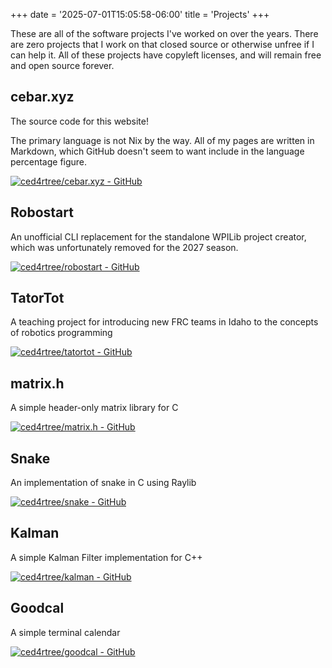 +++
date = '2025-07-01T15:05:58-06:00'
title = 'Projects'
+++

These are all of the software projects I've worked on over the years. There are
zero projects that I work on that closed source or otherwise unfree if I can
help it. All of these projects have copyleft licenses, and will remain free and
open source forever.

## cebar.xyz

The source code for this website!

The primary language is not Nix by the way. All of my pages are written in
Markdown, which GitHub doesn't seem to want include in the language percentage
figure.

[![ced4rtree/cebar.xyz - GitHub](https://gh-card.dev/repos/ced4rtree/cebar.xyz.png)](https://github.com/ced4rtree/cebar.xyz)

## Robostart

An unofficial CLI replacement for the standalone WPILib project
creator, which was unfortunately removed for the 2027 season.

[![ced4rtree/robostart - GitHub](https://gh-card.dev/repos/ced4rtree/robostart.png)](https://github.com/ced4rtree/robostart)

## TatorTot

A teaching project for introducing new FRC teams in Idaho to the concepts of
robotics programming

[![ced4rtree/tatortot - GitHub](https://gh-card.dev/repos/ced4rtree/tatortot.png)](https://github.com/ced4rtree/tatortot)

## matrix.h

A simple header-only matrix library for C

[![ced4rtree/matrix.h - GitHub](https://gh-card.dev/repos/ced4rtree/matrix.h.png)](https://github.com/ced4rtree/matrix.h)

## Snake

An implementation of snake in C using Raylib

[![ced4rtree/snake - GitHub](https://gh-card.dev/repos/ced4rtree/snake.png)](https://github.com/ced4rtree/snake)

## Kalman

A simple Kalman Filter implementation for C++

[![ced4rtree/kalman - GitHub](https://gh-card.dev/repos/ced4rtree/kalman.png)](https://github.com/ced4rtree/kalman)

## Goodcal

A simple terminal calendar

[![ced4rtree/goodcal - GitHub](https://gh-card.dev/repos/ced4rtree/goodcal.png)](https://github.com/ced4rtree/goodcal)
